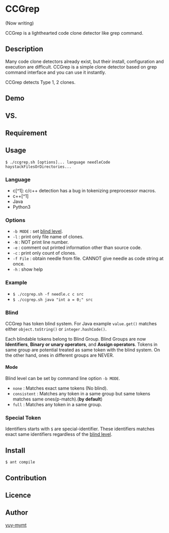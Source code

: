 CCGrep
====
(Now writing)

CCGrep is a lighthearted code clone detector like grep command.


## Description
Many code clone detectors already exist, but their install, configuration and execution are difficult.
CCGrep is a simple clone detector based on grep command interface and you can use it instantly.

CCGrep detects Type 1, 2 clones.

## Demo
## VS. 
## Requirement
## Usage
`$ ./ccgrep.sh [options]... language needleCode haystackFilesOrDirectories...`
### Language
 - c[^1]: c/c++ detection has a bug in tokenizing preprocessor macros.
 - c++[^1]
 - Java
 - Python3

### Options
 - `-b MODE` : set [blind level](#Blind).
 - `-l`      : print only file name of clones.
 - `-N`      : NOT print line number.
 - `-e`      : comment out printed information other than source code.
 - `-c`      : print only count of clones.
 - `-f File` : obtain needle from file. CANNOT give needle as code string at once.
 - `-h`      : show help

### Example
 - `$ ./ccgrep.sh -f needle.c c src`
 - `$ ./ccgrep.sh java "int a = 0;" src`


### Blind
CCGrep has token blind system.
For Java example `value.get()` matches either `object.toString()` or `integer.hashCode()`.

Each blindable tokens belong to Blind Group.
Blind Groups are now **Identifiers**, **Binary or unary operators**, and **Assign operators**.
Tokens in same group are potential treated as same token with the blind system.
On the other hand, ones in different groups are NEVER.

#### Mode
 Blind level can be set by command line option `-b MODE`.
 - `none`       : Matches exact same tokens (No blind).
 - `consistent` : Matches any token in a same group but same tokens matches same ones(p-match).(**by default**)
 - `full`       : Matches any token in a same group.

### Special Token
Identifiers starts with `$` are special-identifier.
These identifiers matches exact same identifiers regardless of the [blind level](#Blind).
 [^2]: Assume that the languages uses no `$` in their grammar.


## Install

`$ ant compile`

## Contribution
## Licence
## Author
[yuy-mymt](http://sel.ist.osaka-u.ac.jp/)
